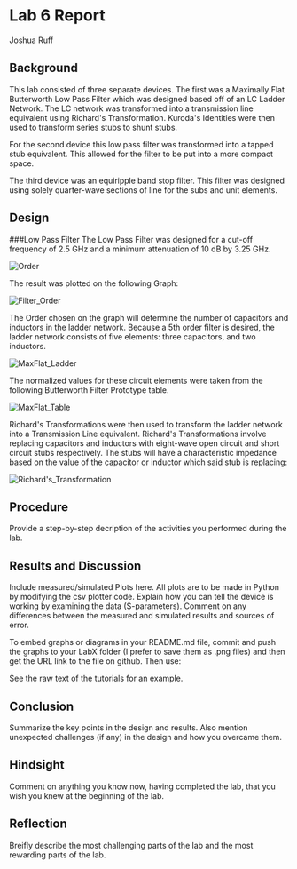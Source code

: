# Lab 6 Report
Joshua Ruff

## Background
This lab consisted of three separate devices. The first was a Maximally Flat Butterworth Low Pass Filter which was designed based off of an LC Ladder Network. The LC network was transformed into a transmission line equivalent using Richard's Transformation. Kuroda's Identities were then used to transform series stubs to shunt stubs. 

For the second device this low pass filter was transformed into a tapped stub equivalent. This allowed for the filter to be put into a more compact space. 

The third device was an equiripple band stop filter. This filter was designed using solely quarter-wave sections of line for the subs and unit elements. 

## Design

###Low Pass Filter
The Low Pass Filter was designed for a cut-off frequency of 2.5 GHz and a minimum attenuation of 10 dB by 3.25 GHz. 

![Order](https://github.com/CourseReps/ECEN452-Spring2016/blob/master/Students/joshruff/Lab6/Pictures/Order_Select.png)<br>

The result was plotted on the following Graph: 

![Filter_Order](https://github.com/CourseReps/ECEN452-Spring2016/blob/master/Students/joshruff/Lab6/Pictures/Filter_Order.png)

The Order chosen on the graph will determine the number of capacitors and inductors in the ladder network. Because a 5th order filter is desired, the ladder network consists of five elements: three capacitors, and two inductors.

![MaxFlat_Ladder](https://github.com/CourseReps/ECEN452-Spring2016/blob/master/Students/joshruff/Lab6/Pictures/MaxFlat_Ladder.png)

The normalized values for these circuit elements were taken from the following Butterworth Filter Prototype table. 

![MaxFlat_Table](https://github.com/CourseReps/ECEN452-Spring2016/blob/master/Students/joshruff/Lab6/Pictures/MaxFlat_Table.png)

Richard's Transformations were then used to transform the ladder network into a Transmission Line equivalent. Richard's Transformations involve replacing capacitors and inductors with eight-wave open circuit and short circuit stubs respectively. The stubs will have a characteristic impedance based on the value of the capacitor or inductor which said stub is replacing: 

![Richard's_Transformation](https://github.com/CourseReps/ECEN452-Spring2016/blob/master/Students/joshruff/Lab6/Pictures/Richard_Trans.png)



## Procedure
Provide a step-by-step decription of the activities you performed during the lab.

## Results and Discussion
Include measured/simulated Plots here. All plots are to be made in Python by modifying the csv plotter code. Explain how you can tell the device is working by examining the data (S-parameters). Comment on any differences between the measured and simulated results and sources of error.

To embed graphs or diagrams in your README.md file, commit and push the graphs to your LabX folder (I prefer to save them as .png files) and then get the URL link to the file on github. Then use: <br>

See the raw text of the tutorials for an example.

## Conclusion
Summarize the key points in the design and results. Also mention unexpected challenges (if any) in the design and how you overcame them. 

## Hindsight
Comment on anything you know now, having completed the lab, that you wish you knew at the beginning of the lab.

## Reflection
Breifly describe the most challenging parts of the lab and the most rewarding parts of the lab.
